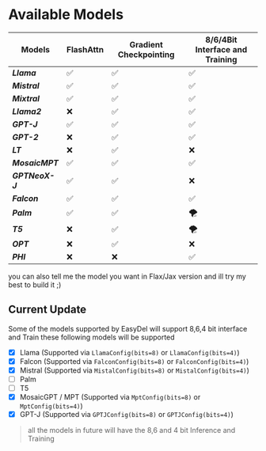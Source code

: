 # Available Models

| Models          | FlashAttn | Gradient Checkpointing | 8/6/4Bit Interface and Training |
|-----------------|:----------|------------------------|---------------------------------|
| **_Llama_**     | ✅         | ✅                      | ✅                               |
| **_Mistral_**   | ✅         | ✅                      | ✅                               |
| **_Mixtral_**   | ✅         | ✅                      | ✅                               |
| **_Llama2_**    | ❌         | ✅                      | ✅                               |
| **_GPT-J_**     | ✅         | ✅                      | ✅                               |
| **_GPT-2_**     | ❌         | ✅                      | ✅                               |
| **_LT_**        | ❌         | ✅                      | ❌                               |
| **_MosaicMPT_** | ✅         | ✅                      | ✅                               |
| **_GPTNeoX-J_** | ✅         | ✅                      | ❌                               |
| **_Falcon_**    | ✅         | ✅                      | ✅                               |
| **_Palm_**      | ✅         | ✅                      | 🌪️                             |
| **_T5_**        | ❌         | ✅                      | 🌪️                             |
| **_OPT_**       | ❌         | ✅                      | ❌                               |
| **_PHI_**       | ❌         | ❌                      | ✅                               |

you can also tell me the model you want in Flax/Jax version and ill try my best to build it ;)

## Current Update

Some of the models supported by EasyDel will support 8,6,4 bit interface and Train these following models will be
supported

* [X] Llama (Supported via `LlamaConfig(bits=8)` or `LlamaConfig(bits=4)`)
* [X] Falcon (Supported via `FalconConfig(bits=8)` or `FalconConfig(bits=4)`)
* [X] Mistral (Supported via `MistalConfig(bits=8)` or `MistalConfig(bits=4)`)
* [ ] Palm
* [ ] T5
* [X] MosaicGPT / MPT (Supported via `MptConfig(bits=8)` or `MptConfig(bits=4)`)
* [X] GPT-J (Supported via `GPTJConfig(bits=8)` or `GPTJConfig(bits=4)`)

> all the models in future will have the 8,6 and 4 bit Inference and Training